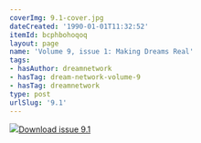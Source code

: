 ```yaml
---
coverImg: 9.1-cover.jpg
dateCreated: '1990-01-01T11:32:52'
itemId: bcphbohoqoq
layout: page
name: 'Volume 9, issue 1: Making Dreams Real'
tags:
- hasAuthor: dreamnetwork
- hasTag: dream-network-volume-9
- hasTag: dreamnetwork
type: post
urlSlug: '9.1'
---
```

<img class="card-journal-img" src="../images/9.1-rect.jpg"/><a href="../files/pdfs/Volume_9/9.1-Dream-Network-Journal_Volume-9_No-1.pdf" download="">Download issue 9.1</a>